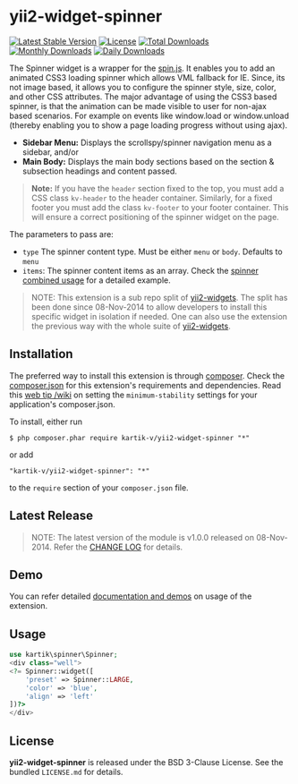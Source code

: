 yii2-widget-spinner
===================

[![Latest Stable Version](https://poser.pugx.org/kartik-v/yii2-widget-spinner/v/stable.svg)](https://packagist.org/packages/kartik-v/yii2-widget-spinner)
[![License](https://poser.pugx.org/kartik-v/yii2-widget-spinner/license.svg)](https://packagist.org/packages/kartik-v/yii2-widget-spinner)
[![Total Downloads](https://poser.pugx.org/kartik-v/yii2-widget-spinner/downloads.svg)](https://packagist.org/packages/kartik-v/yii2-widget-spinner)
[![Monthly Downloads](https://poser.pugx.org/kartik-v/yii2-widget-spinner/d/monthly.png)](https://packagist.org/packages/kartik-v/yii2-widget-spinner)
[![Daily Downloads](https://poser.pugx.org/kartik-v/yii2-widget-spinner/d/daily.png)](https://packagist.org/packages/kartik-v/yii2-widget-spinner)

The Spinner widget is a wrapper for the [spin.js](http://fgnass.github.io/spin.js). It enables you to add an animated CSS3 loading spinner which allows VML fallback for IE.
Since, its not image based, it allows you to configure the spinner style, size, color, and other CSS attributes. The major advantage of using the CSS3 based spinner, is
that the animation can be made visible to user for non-ajax based scenarios. For example on  events like window.load or window.unload (thereby enabling you to show a 
page loading progress without using ajax).

- **Sidebar Menu:** Displays the scrollspy/spinner navigation menu as a sidebar, and/or
- **Main Body:** Displays the main body sections based on the section & subsection headings and content passed.

> **Note:**
> If you have the `header` section fixed to the top, you must add a CSS class `kv-header` to the header container. Similarly, for a fixed footer you must add the class `kv-footer` to your footer container. This will ensure a correct positioning of the spinner widget on the page.

The parameters to pass are:

- `type` The spinner content type. Must be either `menu` or `body`. Defaults to `menu`
- `items`: The spinner content items as an array. Check the [spinner combined usage](http://demos.krajee.com/widget-details/spinner#spinner-menu-body) for a detailed example.

> NOTE: This extension is a sub repo split of [yii2-widgets](https://github.com/kartik-v/yii2-widgets). The split has been done since 08-Nov-2014 to allow developers to install this specific widget in isolation if needed. One can also use the extension the previous way with the whole suite of [yii2-widgets](http://demos.krajee.com/widgets).

## Installation

The preferred way to install this extension is through [composer](http://getcomposer.org/download/). Check the [composer.json](https://github.com/kartik-v/yii2-widget-spinner/blob/master/composer.json) for this extension's requirements and dependencies. Read this [web tip /wiki](http://webtips.krajee.com/setting-composer-minimum-stability-application/) on setting the `minimum-stability` settings for your application's composer.json.

To install, either run

```
$ php composer.phar require kartik-v/yii2-widget-spinner "*"
```

or add

```
"kartik-v/yii2-widget-spinner": "*"
```

to the ```require``` section of your `composer.json` file.

## Latest Release

> NOTE: The latest version of the module is v1.0.0 released on 08-Nov-2014. Refer the [CHANGE LOG](https://github.com/kartik-v/yii2-widget-spinner/blob/master/CHANGE.md) for details.

## Demo

You can refer detailed [documentation and demos](http://demos.krajee.com/widget-details/spinner) on usage of the extension.

## Usage

```php
use kartik\spinner\Spinner;
<div class="well">
<?= Spinner::widget([
    'preset' => Spinner::LARGE,
    'color' => 'blue',
    'align' => 'left'
])?>
</div>
```

## License

**yii2-widget-spinner** is released under the BSD 3-Clause License. See the bundled `LICENSE.md` for details.